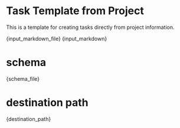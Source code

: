 # Task Template from Project

This is a template for creating tasks directly from project information.

{input_markdown_file} {input_markdown}

# schema

{schema_file}

# destination path

{destination_path}
